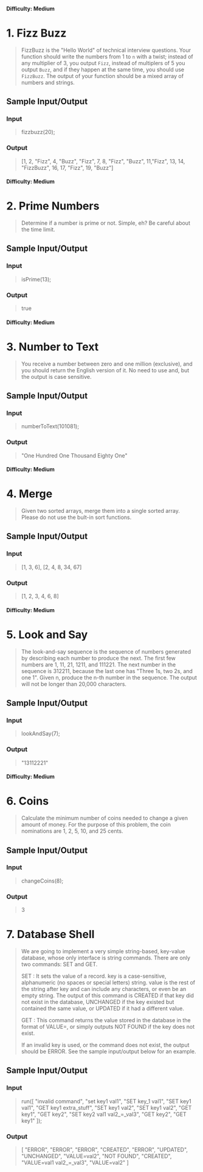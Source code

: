 #### Difficulty: Medium
# 1. Fizz Buzz

> FizzBuzz is the "Hello World" of technical interview questions. Your function should write the numbers from 1 to `n` with a twist; instead of any multiplier of 3, you output `Fizz`, instead of multiplers of 5 you output `Buzz`, and if they happen at the same time, you should use `FizzBuzz`. The output of your function should be a mixed array of numbers and strings.

## Sample Input/Output

### Input

> fizzbuzz(20);

### Output

> [1, 2, "Fizz", 4, "Buzz", "Fizz", 7, 8, "Fizz", "Buzz", 11,"Fizz", 13, 14, "FizzBuzz", 16, 17, "Fizz", 19, "Buzz"]

#### Difficulty: Medium
# 2. Prime Numbers

> Determine if a number is prime or not. Simple, eh? Be careful about the time limit.

## Sample Input/Output

### Input

> isPrime(13);

### Output

> true

#### Difficulty: Medium
# 3. Number to Text

> You receive a number between zero and one million (exclusive), and you should return the English version of it. No need to use and, but the output is case sensitive.

## Sample Input/Output

### Input

> numberToText(101081);

### Output

> "One Hundred One Thousand Eighty One"

#### Difficulty: Medium
# 4. Merge

> Given two sorted arrays, merge them into a single sorted array. Please do not use the bult-in sort functions.

## Sample Input/Output

### Input

> [1, 3, 6], [2, 4, 8, 34, 67]

### Output

> [1, 2, 3, 4, 6, 8]

#### Difficulty: Medium
# 5. Look and Say

> The look-and-say sequence is the sequence of numbers generated by describing each number to produce the next. The first few numbers are 1, 11, 21, 1211, and 111221. The next number in the sequence is 312211, because the last one has "Three 1s, two 2s, and one 1". Given n, produce the n-th number in the sequence. The output will not be longer than 20,000 characters.

## Sample Input/Output

### Input

> lookAndSay(7);

### Output

> "13112221"

#### Difficulty: Medium
# 6. Coins

> Calculate the minimum number of coins needed to change a given amount of money. For the purpose of this problem, the coin nominations are 1, 2, 5, 10, and 25 cents.

## Sample Input/Output

### Input

> changeCoins(8);

### Output

> 3

# 7. Database Shell

> We are going to implement a very simple string-based, key-value database, whose only interface is string commands. There are only two commands: SET and GET.
>
> SET <key> <value>: It sets the value of a record. key is a case-sensitive, alphanumeric (no spaces or special letters) string. value is the rest of the string after key and can include any characters, or even be an empty string. The output of this command is CREATED if that key did not exist in the database, UNCHANGED if the key existed but contained the same value, or UPDATED if it had a different value.
>
> GET <key>: This command returns the value stored in the database in the format of VALUE=<value>, or simply outputs NOT FOUND if the key does not exist.
>
> If an invalid key is used, or the command does not exist, the output should be ERROR. See the sample input/output below for an example.

## Sample Input/Output

### Input

> run([
  "invalid command",
  "set key1 val1",
  "SET key_1 val1",
  "SET key1 val1",
  "GET key1 extra_stuff",
  "SET key1 val2",
  "SET key1 val2",
  "GET key1",
  "GET key2",
  "SET key2 val1 val2_=_val3",
  "GET key2",
  "GET key1"
]);

### Output

> [
  "ERROR",
  "ERROR",
  "ERROR",
  "CREATED",
  "ERROR",
  "UPDATED",
  "UNCHANGED",
  "VALUE=val2",
  "NOT FOUND",
  "CREATED",
  "VALUE=val1 val2_=_val3",
  "VALUE=val2"
]
